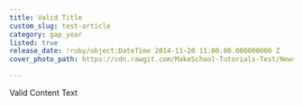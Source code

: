 ```yaml
---
title: Valid Title
custom_slug: test-article
category: gap_year
listed: true
release_date: !ruby/object:DateTime 2014-11-20 11:00:00.000000000 Z
cover_photo_path: https://cdn.rawgit.com/MakeSchool-Tutorials-Test/News_Tests/28b32e32b681b553ad0ccc16fc9c6a93d7ec355d/ef62b6a5-c48d-4c4b-9e32-6e6f7386f0bf/cover_photo.jpeg

---
```

Valid Content Text